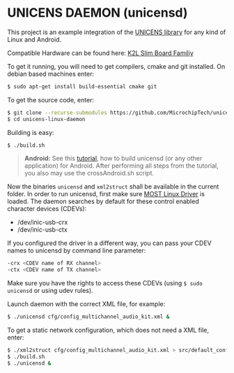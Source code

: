 
# UNICENS DAEMON (unicensd)

This project is an example integration of the [UNICENS library](https://github.com/MicrochipTech/unicens) for any kind of Linux and Android.

Compatible Hardware can be found here: [K2L Slim Board Familiy](https://www.k2l.de/products/34/MOST150%20Slim%20Board%20Family/)

To get it running, you will need to get compilers, cmake and git installed. On debian based machines enter:
```bash
$ sudo apt-get install build-essential cmake git
```

To get the source code, enter:
```bash
$ git clone --recurse-submodules https://github.com/MicrochipTech/unicens-linux-daemon.git
$ cd unicens-linux-daemon
```

Building is easy:
```bash
$ ./build.sh
```

> **Android:**
> See this [tutorial](ANDROID.md), how to build unicensd (or any other application) for Android.
> After performing all steps from the tutorial, you also may use the crossAndroid.sh script.

Now the binaries `unicensd` and `xml2struct` shall be available in the current folder.
In order to run unicensd, first make sure [MOST Linux Driver](https://github.com/microchip-ais/linux/blob/mchp-dev/mld/README.md) is loaded.
The daemon searches by default for these control enabled character devices (CDEVs):

 - /dev/inic-usb-crx
 - /dev/inic-usb-ctx

If you configured the driver in a different way, you can pass your CDEV names to unicensd by command line parameter:
```bash
-crx <CDEV name of RX channel>
-ctx <CDEV name of TX channel>
```

Make sure you have the rights to access these CDEVs (using `$ sudo unicensd` or using udev rules).

Launch daemon with the correct XML file, for example:
```bash
$ ./unicensd cfg/config_multichannel_audio_kit.xml &
```

To get a static network configuration, which does not need a XML file, enter:
```bash
$ ./xml2struct cfg/config_multichannel_audio_kit.xml > src/default_config.c
$ ./build.sh
$ ./unicensd &
```
